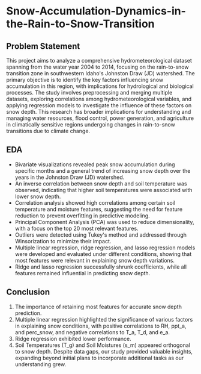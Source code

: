 # Snow-Accumulation-Dynamics-in-the-Rain-to-Snow-Transition

## Problem Statement

This project aims to analyze a comprehensive hydrometeorological dataset spanning from the water year 2004 to 2014, focusing on the rain-to-snow transition zone in southwestern Idaho's Johnston Draw (JD) watershed. The primary objective is to identify the key factors influencing snow accumulation in this region, with implications for hydrological and biological processes. The study involves preprocessing and merging multiple datasets, exploring correlations among hydrometeorological variables, and applying regression models to investigate the influence of these factors on snow depth. This research has broader implications for understanding and managing water resources, flood control, power generation, and agriculture in climatically sensitive regions undergoing changes in rain-to-snow transitions due to climate change.

## EDA
- Bivariate visualizations revealed peak snow accumulation during specific months and a general trend of increasing snow depth over the years in the Johnston Draw (JD) watershed.
- An inverse correlation between snow depth and soil temperature was observed, indicating that higher soil temperatures were associated with lower snow depth.
- Correlation analysis showed high correlations among certain soil temperature and moisture features, suggesting the need for feature reduction to prevent overfitting in predictive modeling.
- Principal Component Analysis (PCA) was used to reduce dimensionality, with a focus on the top 20 most relevant features.
- Outliers were detected using Tukey's method and addressed through Winsorization to minimize their impact.
- Multiple linear regression, ridge regression, and lasso regression models were developed and evaluated under different conditions, showing that most features were relevant in explaining snow depth variations.
- Ridge and lasso regression successfully shrunk coefficients, while all features remained influential in predicting snow depth.

## Conclusion
1. The importance of retaining most features for accurate snow depth prediction.
2. Multiple linear regression highlighted the significance of various factors in explaining snow conditions, with positive correlations to RH, ppt_a, and perc_snow, and negative correlations to T_a, T_d, and e_a.
3. Ridge regression exhibited lower performance.
4. Soil Temperatures (T_g) and Soil Moistures (s_m) appeared orthogonal to snow depth.
Despite data gaps, our study provided valuable insights, expanding beyond initial plans to incorporate additional tasks as our understanding grew.
